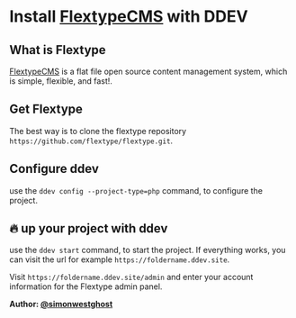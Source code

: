 # Install [FlextypeCMS](https://flextype.org) with DDEV

## What is Flextype

[FlextypeCMS](https://flextype.org) is a flat file open source content management system, which is simple, flexible, and fast!.

## Get Flextype

The best way is to clone the flextype repository `https://github.com/flextype/flextype.git`.

## Configure ddev

use the `ddev config --project-type=php` command, to configure the project.

## :fire: up your project with ddev

use the `ddev start` command, to start the project. If everything works, you can visit the url for example `https://foldername.ddev.site`.

Visit `https://foldername.ddev.site/admin` and enter your account information for the Flextype admin panel.

**Author: [@simonwestghost](https://twitter.com/simonwestghost)**
